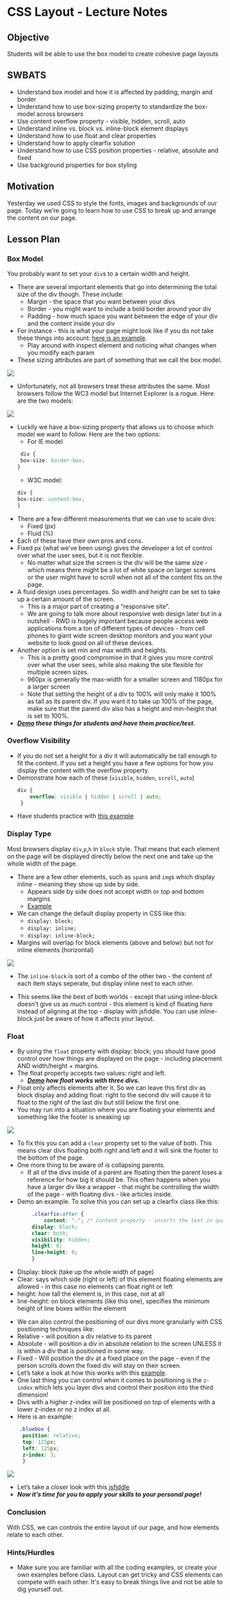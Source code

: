 # CSS Layout - Lecture Notes

## Objective

Students will be able to use the box model to create cohesive page layouts

## SWBATS

+ Understand box model and how it is affected by padding, margin and border
+ Understand how to use box-sizing property to standardize the box-model across browsers
+ Use content overflow property - visible, hidden, scroll, auto
+ Understand inline vs. block vs. inline-block element displays
+ Understand how to use float and clear properties
+ Understand how to apply clearfix solution
+ Understand how to use CSS position properties - relative, absolute and fixed
+ Use background properties for box styling


## Motivation

Yesterday we used CSS to style the fonts, images and backgrounds of our page. Today we’re going to learn how to use CSS to break up and arrange the content on our page.

## Lesson Plan

### Box Model

 You probably want to set your `div`s to a certain width and height.
+ There are several important elements that go into determining the total size of the div though. These include:
	+ Margin - the space that you want between your divs
	+ Border - you might want to include a bold border around your div
	+ Padding - how much space you want between the edge of your div and the content inside your div
+ For instance - this is what your page might look like if you do not take these things into account: <a href="no-padding.html">here is an example</a>.
  * Play around with inspect element and noticing what changes when you modify each param
+ These sizing attributes are part of something that we call the box model.

<img src="https://s3.amazonaws.com/after-school-assets/box_model.png">

+ Unfortunately, not all browsers treat these attributes the same. Most browsers follow the WC3 model but Internet Explorer is a rogue. Here are the two models:

<img src="https://s3.amazonaws.com/after-school-assets/w3c_box_model.png">


+ Luckily we have a box-sizing property that allows us to choose which model we want to follow. Here are the two options:
	* For IE model
	```css
	 div {
	 box-size: border-box;
	}
	```
	* W3C model:
	```css
	div {
	box-size: content-box;
	}
	```
+ There are a few different measurements that we can use to scale divs:
	* Fixed (px)
	* Fluid (%)
+ Each of these have their own pros and cons.
+ Fixed px (what we’ve been using) gives the developer a lot of control over what the user sees, but it is not flexible.
	* No matter what size the screen is the div will be the same size - which means there might be a lot of white space on larger screens or the user might have to scroll when not all of the content fits on the page. 
+ A fluid design uses percentages. So width and height can be set to take up a certain amount of the screen.
	* This is a major part of creating a “responsive site”.
	* We are going to talk more about responsive web design later but in a nutshell - RWD is hugely important because people access web applications from a ton of different types of devices - from cell phones to giant wide screen desktop monitors and you want your website to look good on all of these devices. 
+ Another option is set min and max width and heights.
	+ This is a pretty good compromise in that it gives you more control over what the user sees, while also making the site flexible for multiple screen sizes.
	+ 960px is generally the max-width for a smaller screen and 1180px for a larger screen
	+ Note that setting the height of a div to 100% will only make it 100% as tall as its parent div. If you want it to take up 100% of the page, make sure that the parent div also has a height and min-height that is set to 100%.
+ ***[Demo](height.html) these things for students and have them practice/test.*** 

### Overflow Visibility 

+ If you do not set a height for a div it will automatically be tall enough to fit the content. If you set a height you have a few options for how you display the content with the overflow property.
+ Demonstrate how each of these (`visible`, `hidden`, `scroll`, `auto`) 
	```css
	div {
		overflow: visible | hidden | scroll | auto;
	 }
	```
+ Have students practice with [this example](http://jsfiddle.net/flatiron_school/sFfw5/)

### Display Type

Most browsers display `div`,`p`,`h` in `block` style. That means that each element on the page will be displayed directly below the next one and take up the whole width of the page. 
+ There are a few other elements, such as `span`s and `img`s which display inline - meaning they show up side by side. 
	+ Appears side by side does not accept width or top and bottom margins
	+ [Example](http://jsfiddle.net/flatiron_school/352A6/1/)
+ We can change the default display property in CSS like this: 
	+ `display: block;`
	+ `display: inline;`
	+ `display: inline-block;`
+ Margins will overlap for block elements (above and below) but not for inline elements (horizontal)

<img src="https://s3.amazonaws.com/after-school-assets/display-property.png">

+ The `inline-block` is sort of a combo of the other two - the content of each item stays seperate, but display inline next to each other. 

+ This seems like the best of both worlds - except that using inline-block doesn’t give us as much control - this element is kind of floating here instead of aligning at the top - display with jsfiddle. You can use inline-block just be aware of how it affects your layout.

### Float

+ By using the `float` property with display: block; you should have good control over how things are displayed on the page - including placement AND width/height + margins.
+ The float property accepts two values: right and left.
	+ ***[Demo](https://jsfiddle.net/qjjqv315/) how float works with three divs.***
+ Float only affects elements after it. So we can leave this first div as block display and adding float: right to the second div will cause it to float to the right of the last div but still below the first one.
+ You may run into a situation where you are floating your elements and something like the footer is sneaking up

<img src="https://s3.amazonaws.com/after-school-assets/float-propert.png">

+ To fix this you can add a `clear` property set to the value of both. This means clear divs floating both right and left and it will sink the footer to the bottom of the page.
+ One more thing to be aware of is collapsing parents.
	* If all of the divs inside of a parent are floating then the parent loses a reference for how big it should be. This often happens when you have a larger div like a wrapper - that might be controlling the width of the page - with floating divs - like articles inside. 
+ Demo an example. To solve this you can set up a clearfix class like this:
```css
		.clearfix:after {
			content: "."; /* Content property - inserts the text in quotes */ 
    	display: block;
    	clear: both;
    	visibility: hidden;
    	height: 0;
    	line-height: 0;
		}
```

* Display: block (take up the whole width of page)
* Clear: says which side (right or left) of this element floating elements are allowed - in this case no elements can float right or left
* height: how tall the element is, in this case, not at all
* line-height: on block elements (like this one), specifies the minimum height of line boxes within the element
+ We can also control the positioning of our divs more granularly with CSS positioning techniques like:
+ Relative - will position a div relative to its parent
+ Absolute - will position a div in absolute relation to the screen UNLESS it is within a div that is positioned in some way.
+ Fixed - Will position the div at a fixed place on the page - even if the person scrolls down the fixed div will stay on their screen.
+ Let’s take a look at how this works with this [example](http://jsfiddle.net/flatiron_school/rgyPC/1/).
+ One last thing you can control when it comes to positioning is the `z-index` which lets you layer divs and control their position into the third dimension!
+ Divs with a higher z-index will be positioned on top of elements with a lower z-index or no z index at all.
+ Here is an example:
```css
	.bluebox {
     position: relative;
     top: 125px;
     left: 125px;
     z-index: 3;
	 }
```
<img src="https://s3.amazonaws.com/after-school-assets/z-index.png">

+ Let’s take a closer look with this [jsfiddle](http://jsfiddle.net/flatiron_school/nWGts/ )
+ ***Now it’s time for you to apply your skills to your personal page!***


### Conclusion 
With CSS, we can controls the entire layout of our page, and how elements relate to each other.

### Hints/Hurdles
+ Make sure you are familiar with all the coding examples, or create your own examples before class. Layout can get tricky and CSS elements can compete with each other. It's easy to break things live and not be able to dig yourself out.
